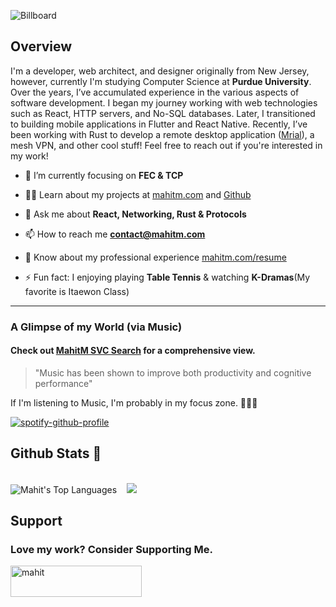 
![Billboard](https://github.com/user-attachments/assets/fa4b472e-0d47-4545-ac89-41f00134c96f)

<article>
  <h1>Overview</h1>
  <p>I'm a developer, web architect, and designer originally from New Jersey, however, currently I'm studying Computer Science at <b>Purdue University</b>. Over the years, I’ve accumulated experience in the various aspects of software development. I began my journey working with web technologies such as React, HTTP servers, and No-SQL databases. Later, I transitioned to building mobile applications in Flutter and React Native. Recently, I’ve been working with Rust to develop a remote desktop application (<a href="https://github.com/MahitMehta/mrial">Mrial</a>), a mesh VPN, and other cool stuff! Feel free to reach out if you're interested in my work!</p>

  - 🌱 I’m currently focusing on **FEC & TCP**

- 👨‍💻 Learn about my projects at [mahitm.com](https://www.mahitm.com) and [Github](https://github.com/MahitMehta?tab=repositories)

- 💬 Ask me about **React, Networking, Rust & Protocols**

- 📫 How to reach me **contact@mahitm.com**

- 📄 Know about my professional experience [mahitm.com/resume](https://www.mahitm.com/resume)

- ⚡ Fun fact: I enjoying playing **Table Tennis** & watching **K-Dramas**(My favorite is Itaewon Class)

<hr/>
<h3>A Glimpse of my World (via Music)</h3>
<h4>Check out <a href="https://mahitm.com/svc" target="_blank">MahitM SVC Search</a> for a comprehensive view.</h4>
<blockquote>"Music has been shown to improve both productivity and cognitive performance"</blockquote>
<p>If I'm listening to Music, I'm probably in my focus zone. <span role="img">🧑🏽‍💻</p> 

[![spotify-github-profile](https://spotify-github-profile.kittinanx.com/api/view?uid=5aosoro5qll9nashalr97snsu&cover_image=true&theme=novatorem&show_offline=false&background_color=121212&interchange=false&bar_color=53b14f&bar_color_cover=false)](https://spotify-github-profile.kittinanx.com/api/view?uid=5aosoro5qll9nashalr97snsu&redirect=true)
</article>
<article>
  <h1>Github Stats 🚀</h1>
  <br/>
  <span><img src="https://github-readme-stats.vercel.app/api/top-langs?username=MahitMehta&show_icons=true&theme=github_dark&locale=en&langs_count=10&hide_border=true&layout=compact" alt="Mahit's Top Languages" /></span>
  <span>&nbsp;&nbsp;</span>
  <span><img src="https://github-profile-trophy.vercel.app/?username=MahitMehta&theme=darkhub&rank=A,AA,AAA,SECRET,S,SS,SSS,UNKNOWN&column=4&no-frame=true&margin-w=3&margin-h=3" /></span>
</article>
<article>
  <h1>Support</h1>
  <h3>Love my work? Consider Supporting Me.</h3>
  <p><a href="https://www.buymeacoffee.com/mahit"> <img align="center" src="https://cdn.buymeacoffee.com/buttons/v2/default-yellow.png" height="50" width="210" alt="mahit" /></a></p>   
</article>
